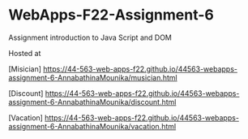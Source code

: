 # WebApps-F22-Assignment-6
Assignment introduction to Java Script and DOM

Hosted at

[Misician] https://44-563-web-apps-f22.github.io/44563-webapps-assignment-6-AnnabathinaMounika/musician.html <br>

 [Discount] https://44-563-web-apps-f22.github.io/44563-webapps-assignment-6-AnnabathinaMounika/discount.html <br>

[Vacation] https://44-563-web-apps-f22.github.io/44563-webapps-assignment-6-AnnabathinaMounika/vacation.html

